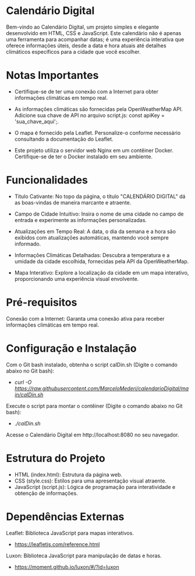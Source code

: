 # Calendário Digital

Bem-vindo ao Calendário Digital, um projeto simples e elegante desenvolvido em HTML, CSS e JavaScript. Este calendário não é apenas uma ferramenta para acompanhar datas; é uma experiência interativa que oferece informações úteis, desde a data e hora atuais até detalhes climáticos específicos para a cidade que você escolher.
#
# Notas Importantes
* Certifique-se de ter uma conexão com a Internet para obter informações climáticas em tempo real.

* As informações climáticas são fornecidas pela OpenWeatherMap API. Adicione sua chave de API no arquivo script.js: const apiKey = 'sua_chave_aqui';.

* O mapa é fornecido pela Leaflet. Personalize-o conforme necessário consultando a documentação do Leaflet.

* Este projeto utiliza o servidor web Nginx em um contêiner Docker. Certifique-se de ter o Docker instalado em seu ambiente.
#
# Funcionalidades
* Título Cativante: No topo da página, o título "CALENDÁRIO DIGITAL" dá as boas-vindas de maneira marcante e atraente.

* Campo de Cidade Intuitivo: Insira o nome de uma cidade no campo de entrada e experimente as informações personalizadas.

* Atualizações em Tempo Real: A data, o dia da semana e a hora são exibidos com atualizações automáticas, mantendo você sempre informado.

* Informações Climáticas Detalhadas: Descubra a temperatura e a umidade da cidade escolhida, fornecidas pela API da OpenWeatherMap.

* Mapa Interativo: Explore a localização da cidade em um mapa interativo, proporcionando uma experiência visual envolvente.
#
# Pré-requisitos
Conexão com a Internet: Garanta uma conexão ativa para receber informações climáticas em tempo real.
#
# Configuração e Instalação
Com o Git bash instalado, obtenha o script calDin.sh (Digite o comando abaixo no Git bash):

* *curl -O https://raw.githubusercontent.com/MarceloMederi/calendarioDigital/main/calDin.sh*

Execute o script para montar o contêiner (Digite o comando abaixo no Git bash):

* *./calDin.sh*

Acesse o Calendário Digital em http://localhost:8080 no seu navegador.
#
# Estrutura do Projeto
* HTML (index.html): Estrutura da página web.
* CSS (style.css): Estilos para uma apresentação visual atraente.
* JavaScript (script.js): Lógica de programação para interatividade e obtenção de informações.
#
# Dependências Externas
Leaflet: Biblioteca JavaScript para mapas interativos.
* https://leafletjs.com/reference.html

Luxon: Biblioteca JavaScript para manipulação de datas e horas. 
* https://moment.github.io/luxon/#/?id=luxon
